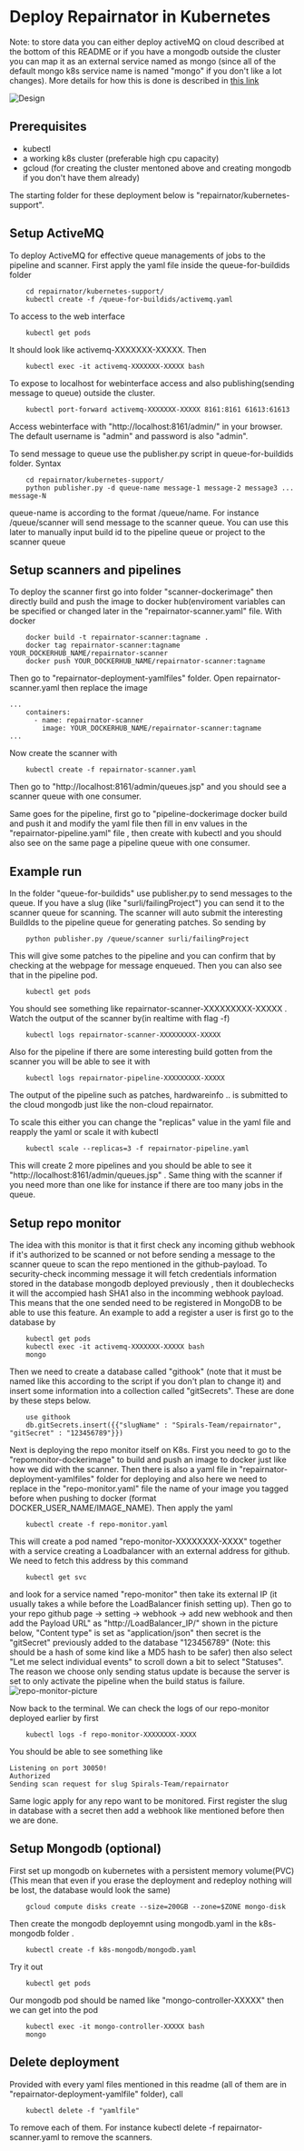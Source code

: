 # Deploy Repairnator in Kubernetes
Note: to store data you can either deploy activeMQ on cloud described at the bottom of this README or if you have a mongodb outside the cluster you can map it as an external service named as mongo (since all of the default mongo k8s service name is named "mongo" if you don't like a lot changes). More details for how this is done is described in [this link](ttps://cloud.google.com/blog/products/gcp/kubernetes-best-practices-mapping-external-services)

![Design](K8sRepairnatorDesign.jpg)

## Prerequisites

* kubectl
* a working k8s cluster (preferable high cpu capacity)
* gcloud (for creating the cluster mentoned above and creating mongodb if you don't have them already)

The starting folder for these deployment below is "repairnator/kubernetes-support".
## Setup ActiveMQ

To deploy ActiveMQ for effective queue managements of jobs to the pipeline and scanner. First apply the yaml file inside the queue-for-buildids folder
```
	cd repairnator/kubernetes-support/
	kubectl create -f /queue-for-buildids/activemq.yaml
```
To access to the web interface
```
	kubectl get pods 
```
It should look like activemq-XXXXXXX-XXXXX. Then 
```
	kubectl exec -it activemq-XXXXXXX-XXXXX bash
```
To expose to localhost for webinterface access and also publishing(sending message to queue) outside the cluster. 
```
	kubectl port-forward activemq-XXXXXXX-XXXXX 8161:8161 61613:61613
```
Access webinterface with "http://localhost:8161/admin/" in your browser. The default username is "admin" and password is also "admin".

To send message to queue use the publisher.py script in queue-for-buildids folder. Syntax
```
	cd repairnator/kubernetes-support/
	python publisher.py -d queue-name message-1 message-2 message3 ... message-N
```

queue-name is according to the format /queue/name. For instance /queue/scanner will send message to the scanner queue.
You can use this later to manually input build id to the pipeline queue or project to the scanner queue

## Setup scanners and pipelines

To deploy the scanner first go into folder "scanner-dockerimage" then directly build and push the image to docker hub(enviroment variables can be specified or changed later in the "repairnator-scanner.yaml" file. With docker 
```
	docker build -t repairnator-scanner:tagname .
	docker tag repairnator-scanner:tagname YOUR_DOCKERHUB_NAME/repairnator-scanner
	docker push YOUR_DOCKERHUB_NAME/repairnator-scanner:tagname
```
Then go to "repairnator-deployment-yamlfiles" folder. Open repairnator-scanner.yaml then replace the image 

```
...
	containers:
      - name: repairnator-scanner
        image: YOUR_DOCKERHUB_NAME/repairnator-scanner:tagname
...
```

Now create the scanner with 
```
	kubectl create -f repairnator-scanner.yaml
```
Then go to "http://localhost:8161/admin/queues.jsp" and you should see a scanner queue with one consumer.

Same goes for the pipeline, first go to "pipeline-dockerimage docker build and push it and modify the yaml file then fill in env values in the "repairnator-pipeline.yaml" file , then create with kubectl and you should also see on the same page a pipeline queue with one consumer.

## Example run
In the folder "queue-for-buildids" use publisher.py to send messages to the queue. If you have a slug (like "surli/failingProject") you can send it to the scanner queue for scanning. The scanner will auto submit the interesting BuildIds to the pipeline queue for generating patches. So sending by
```
	python publisher.py /queue/scanner surli/failingProject
```
This will give some patches to the pipeline and you can confirm that by checking at the webpage for message enqueued. Then you can also see that in the pipeline pod. 
```
	kubectl get pods
```
You should see something like repairnator-scanner-XXXXXXXXX-XXXXX . Watch the output of the scanner by(in realtime with flag -f)
```
	kubectl logs repairnator-scanner-XXXXXXXXX-XXXXX
```
Also for the pipeline if there are some interesting build gotten from the scanner you will be able to see it with 
```
	kubectl logs repairnator-pipeline-XXXXXXXXX-XXXXX
```
The output of the pipeline such as patches, hardwareinfo .. is submitted to the cloud mongodb just like the non-cloud repairnator.

To scale this either you can change the "replicas" value in the yaml file and reapply the yaml or scale it with kubectl
```
	kubectl scale --replicas=3 -f repairnator-pipeline.yaml
```
This will create 2 more pipelines and you should be able to see it "http://localhost:8161/admin/queues.jsp" . Same thing with the scanner if you need more than one like for instance if there are too many jobs in the queue.

## Setup repo monitor
The idea with this monitor is that it first check any incoming github webhook if it's authorized to be scanned or not before sending a message to the scanner queue to scan the repo mentioned in the github-payload. To security-check incomming message it will fetch credentials information stored in the database mongodb deployed previously , then it doublechecks it will the accompied hash SHA1 also in the incomming webhook payload. This means that the one sended need to be registered in MongoDB to be able to use this feature. An example to add a register a user is first go to the database by 
```
	kubectl get pods
	kubectl exec -it activemq-XXXXXXX-XXXXX bash
	mongo
```
Then we need to create a database called "githook" (note that it must be named like this according to the script if you don't plan to change it) and insert some information into a collection called "gitSecrets". These are done by these steps below.
```
	use githook
	db.gitSecrets.insert({{"slugName" : "Spirals-Team/repairnator", "gitSecret" : "123456789"}})
```
Next is deploying the repo monitor itself on K8s. First you need to go to the "repomonitor-dockerimage" to build and push an image to docker just like how we did with the scanner. Then there is also a yaml file in "repairnator-deployment-yamlfiles" folder for deploying and also here we need to replace in the "repo-monitor.yaml" file the name of your image you tagged before when pushing to docker (format DOCKER_USER_NAME/IMAGE_NAME). Then apply the yaml 
```
	kubectl create -f repo-monitor.yaml
```
This will create a pod named "repo-monitor-XXXXXXXX-XXXX" together with a service creating a Loadbalancer with an external address for github. We need to fetch this address by this command 
```
	kubectl get svc 
```
and look for a service named "repo-monitor" then take its external IP (it usually takes a while before the LoadBalancer finish setting up).
Then go to your repo github page -> setting -> webhook -> add new webhook and then add the Payload URL" as "http://LoadBalancer_IP/" shown in the picture below, "Content type" is set as "application/json" then secret is the "gitSecret" previously added to the database "123456789" (Note: this should be a hash of some kind like a MD5 hash to be safer) then also select "Let me select individual events" to scroll down a bit to select "Statuses". The reason we choose only sending status update is because the server is set to only activate the pipeline when the build status is failure.
![repo-monitor-picture](repo-monitor-example.png)

Now back to the terminal. We can check the logs of our repo-monitor deployed earlier by first 
```
	kubectl logs -f repo-monitor-XXXXXXXX-XXXX
```
You should be able to see something like
```
Listening on port 30050!
Authorized
Sending scan request for slug Spirals-Team/repairnator
```
Same logic apply for any repo want to be monitored. First register the slug in database with a secret then add a webhook like mentioned before then we are done. 


## Setup Mongodb (optional)

First set up mongodb on kubernetes with a persistent memory volume(PVC)(This mean that even if you erase the deployment and redeploy nothing will be lost, the database would look the same)

```
	gcloud compute disks create --size=200GB --zone=$ZONE mongo-disk
```
Then create the mongodb deployemnt using mongodb.yaml in the k8s-mongodb folder .

```
	kubectl create -f k8s-mongodb/mongodb.yaml
```
Try it out
```
	kubectl get pods 
```
Our mongodb pod should be named like "mongo-controller-XXXXX" then we can get into the pod 
```
	kubectl exec -it mongo-controller-XXXXX bash
	mongo
```


## Delete deployment
Provided with every yaml files mentioned in this readme (all of them are in "repairnator-deployment-yamlfile" folder), call 
```
	kubectl delete -f "yamlfile" 
```
To remove each of them. For instance kubectl delete -f repairnator-scanner.yaml to remove the scanners. 


















